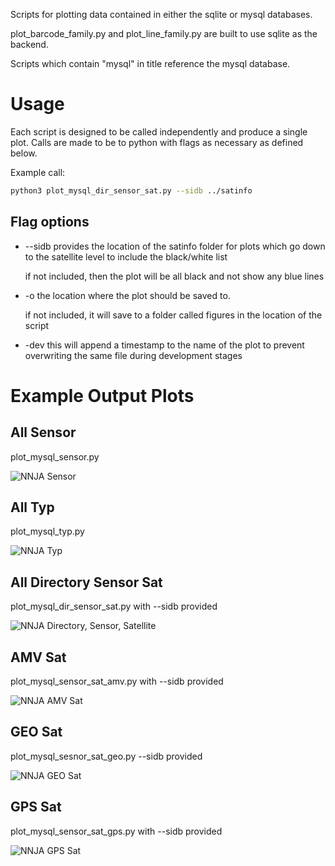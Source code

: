 Scripts for plotting data contained in either the sqlite or mysql databases.

plot_barcode_family.py and plot_line_family.py are built to use sqlite as the backend. 

Scripts which contain "mysql" in title reference the mysql database.


# Usage

Each script is designed to be called independently and produce a single plot. Calls are made to be to python with flags as necessary as defined below.

Example call:
```sh
python3 plot_mysql_dir_sensor_sat.py --sidb ../satinfo 
```

## Flag options 

* --sidb provides the location of the satinfo folder for plots which go down to the satellite level to include the black/white list

     if not included, then the plot will be all black and not show any blue lines 

* -o the location where the plot should be saved to.

    if not included, it will save to a folder called figures in the location of the script 

* -dev this will append a timestamp to the name of the plot to prevent overwriting the same file during development stages 

# Example Output Plots

## All Sensor
plot_mysql_sensor.py 

![NNJA Sensor](/src/plotting/examples/all_line_observations_inventory_sensor.png "NNJA Sensor Plot")

## All Typ
plot_mysql_typ.py

![NNJA Typ](/src/plotting/examples/all_line_observations_inventory_typ.png "NNJA Typ Plot")

## All Directory Sensor Sat
plot_mysql_dir_sensor_sat.py with --sidb provided

![NNJA Directory, Sensor, Satellite](/src/plotting/examples/all_line_observations_inventory_dir_sensor_sat.png "NNJA Directory, Sensor, Satellite Plot")

## AMV Sat
plot_mysql_sensor_sat_amv.py with --sidb provided 

![NNJA AMV Sat](/src/plotting/examples/amv_line_observations_inventory_sensor_sat.png "NNJA AMV Sat Plot")

## GEO Sat 
plot_mysql_sesnor_sat_geo.py --sidb provided

![NNJA GEO Sat](/src/plotting/examples/geo_line_observations_inventory_sensor_sat.png "NNJA GEO Sat Plot")

## GPS Sat 
plot_mysql_sensor_sat_gps.py with --sidb provided

![NNJA GPS Sat](/src/plotting/examples/gps_line_observations_inventory_sensor_sat.png "NNJA GPS Sat Plot")